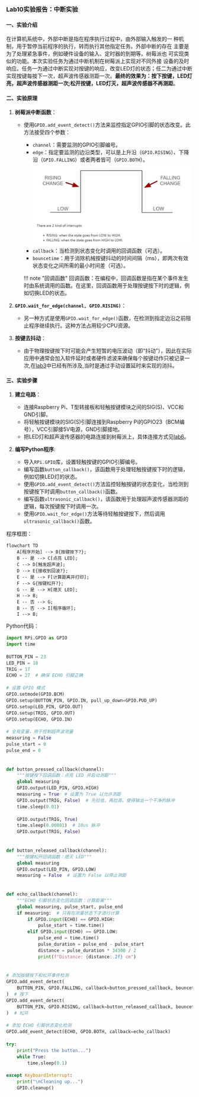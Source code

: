 ### Lab10实验报告：中断实验

#### 一、实验介绍
在计算机系统中，外部中断是指在程序执行过程中，由外部输入触发的一
种机制，用于暂停当前程序的执行，转而执行其他指定任务。外部中断的存在
主要是为了处理紧急事件，例如硬件设备的输入、定时器的到期等。树莓派也
可实现类似的功能。本次实验任务为通过中断机制在树莓派上实现对不同外接
设备的及时响应。任务一为通过中断实现对按键的响应，改变LED灯的状态；任二为通过中断实现按键每按下一次，超声波传感器测距一次。**最终的效果为：按下按键，LED灯亮，超声波传感器测距一次;松开按键，LED灯灭，超声波传感器不再测距**。

#### 二、实验原理
1. **树莓派中断函数**：
   - 使用`GPIO.add_event_detect()`方法来监控指定GPIO引脚的状态改变。此方法接受四个参数：
     - `channel`：需要监测的GPIO引脚编号。
     - `edge`：指定要监测的边沿类型，可以是上升沿（`GPIO.RISING`）、下降沿（`GPIO.FALLING`）或者两者皆可（`GPIO.BOTH`）。![alt text](images/image-18.png)
     - `callback`：当检测到状态变化时调用的回调函数（可选）。
     - `bouncetime`：用于消除机械按键抖动的时间间隔（ms），即两次有效状态变化之间所需的最小时间差（可选）。
  
      !!! note "回调函数"
          回调函数：在编程中，回调函数是指在某个事件发生时由系统调用的函数。在这里，回调函数用于处理按键按下时的逻辑，例如切换LED的状态。

2. **`GPIO.wait_for_edge(channel, GPIO.RISING)`**：
   - 另一种方式是使用`GPIO.wait_for_edge()`函数，在检测到指定边沿之前阻止程序继续执行。这种方法占用较少CPU资源。

3. **按键去抖动**：
   - 由于物理按键按下时可能会产生短暂的电压波动（即“抖动”），因此在实际应用中通常会加入软件延时或者硬件滤波来确保每个按键动作只被记录一次,在[lab3](lab3.md)中已经有所涉及,当时是通过手动设置延时来实现的消抖。

#### 三、实验步骤
1. **建立电路**：
   - 连接Raspberry Pi、T型转接板和轻触按键模块之间的SIG(S)、VCC和GND引脚。
   - 将轻触按键模块的SIG(S)引脚连接到Raspberry Pi的GPIO23（BCM编号），VCC引脚接5V电源，GND引脚接地。
   - 把LED灯和超声波传感器的电路连接到树莓派上，具体连接方式见[lab6](lab6.md)。
  
2. **编写Python程序**:
   - 导入`RPi.GPIO`库，设置轻触按键的GPIO引脚编号。
   - 编写函数`button_callback()`，该函数用于处理轻触按键按下时的逻辑，例如切换LED灯的状态。
   - 使用`GPIO.add_event_detect()`方法监控轻触按键的状态变化，当检测到按键按下时调用`button_callback()`函数。
   - 编写函数`ultrasonic_callback()`，该函数用于处理超声波传感器测距的逻辑，每次按键按下时调用一次。
   - 使用`GPIO.wait_for_edge()`方法等待轻触按键按下，然后调用`ultrasonic_callback()`函数。

程序框图：
```mermaid
flowchart TD
    A[程序开始] --> B{按键按下?};
    B -- 是 --> C[点亮 LED];
    C --> D[触发超声波];
    D --> E{接收到回波?};
    E -- 是 --> F[计算距离并打印];
    F --> G{按键松开?};
    G -- 是 --> H[熄灭 LED];
    H --> B;
    E -- 否 --> G;
    B -- 否 --> I[程序循环];
    I --> B;
```
Python代码：

```python
import RPi.GPIO as GPIO
import time

BUTTON_PIN = 23
LED_PIN = 18
TRIG = 17
ECHO = 27  # 确保 ECHO 引脚正确

# 设置 GPIO 模式
GPIO.setmode(GPIO.BCM)
GPIO.setup(BUTTON_PIN, GPIO.IN, pull_up_down=GPIO.PUD_UP)
GPIO.setup(LED_PIN, GPIO.OUT)
GPIO.setup(TRIG, GPIO.OUT)
GPIO.setup(ECHO, GPIO.IN)

# 全局变量，用于控制超声波测量
measuring = False
pulse_start = 0
pulse_end = 0


def button_pressed_callback(channel):
    """按键按下回调函数：点亮 LED 并启动测距"""
    global measuring
    GPIO.output(LED_PIN, GPIO.HIGH)
    measuring = True  # 设置为 True 以允许测距
    GPIO.output(TRIG, False)  # 先拉低，再拉高，使得输出一个干净的脉冲
    time.sleep(0.01)

    GPIO.output(TRIG, True)
    time.sleep(0.00001)  # 10us 脉冲
    GPIO.output(TRIG, False)


def button_released_callback(channel):
    """按键松开回调函数：熄灭 LED"""
    global measuring
    GPIO.output(LED_PIN, GPIO.LOW)
    measuring = False  # 设置为 False 以停止测距


def echo_callback(channel):
    """ECHO 引脚状态变化回调函数：计算距离"""
    global measuring, pulse_start, pulse_end
    if measuring:  # 只有在测量状态下才进行计算
        if GPIO.input(ECHO) == GPIO.HIGH:
            pulse_start = time.time()
        elif GPIO.input(ECHO) == GPIO.LOW:
            pulse_end = time.time()
            pulse_duration = pulse_end - pulse_start
            distance = pulse_duration * 34300 / 2
            print(f"Distance: {distance:.2f} cm")


# 添加按键按下和松开事件检测
GPIO.add_event_detect(
    BUTTON_PIN, GPIO.FALLING, callback=button_pressed_callback, bouncetime=200
)  # 按下
GPIO.add_event_detect(
    BUTTON_PIN, GPIO.RISING, callback=button_released_callback, bouncetime=200
)  # 松开

# 添加 ECHO 引脚状态变化检测
GPIO.add_event_detect(ECHO, GPIO.BOTH, callback=echo_callback)

try:
    print("Press the button...")
    while True:
        time.sleep(0.1)

except KeyboardInterrupt:
    print("\nCleaning up...")
    GPIO.cleanup()
```


